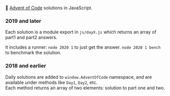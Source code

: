 :christmas_tree: [Advent of Code](https://adventofcode.com) solutions in JavaScript.

### 2019 and later
Each solution is a module export in `js/dayX.js` which returns an array of part1 and part2 answers.

It includes a runner: `node 2020 1` to just get the answer. `node 2020 1 bench` to benchmark the solution.

### 2018 and earlier
Daily solutions are added to `window.AdventOfCode` namespace, and are available under methods like `Day1`, `Day2`, etc.  
Each method returns an array of two elements: solution to part one and two.
